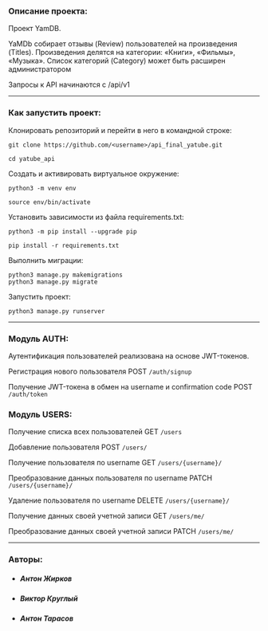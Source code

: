 ### Описание проекта:

Проект YamDB.

YaMDb собирает отзывы (Review) пользователей на произведения (Titles). Произведения делятся на категории: «Книги», «Фильмы», «Музыка». Список категорий (Category) может быть расширен администратором

Запросы к API начинаются с /api/v1

---

### Как запустить проект:

Клонировать репозиторий и перейти в него в командной строке:

```
git clone https://github.com/<username>/api_final_yatube.git
```

```
cd yatube_api
```

Cоздать и активировать виртуальное окружение:

```
python3 -m venv env
```

```
source env/bin/activate
```

Установить зависимости из файла requirements.txt:

```
python3 -m pip install --upgrade pip
```

```
pip install -r requirements.txt
```

Выполнить миграции:

```
python3 manage.py makemigrations
python3 manage.py migrate
```

Запустить проект:

```
python3 manage.py runserver
```

---

### Модуль AUTH:

Аутентификация пользователей реализована на основе JWT-токенов.

Регистрация нового пользователя POST ```/auth/signup```

Получение JWT-токена в обмен на username и confirmation code POST ```/auth/token```

### Модуль USERS:

Получение списка всех пользователей GET ```/users```

Добавление пользователя POST ```/users/```

Получение пользователя по username GET ```/users/{username}/```

Преобразование данных пользователя по username PATCH ```/users/{username}/```

Удаление пользователя по username DELETE ```/users/{username}/```

Получение данных своей учетной записи GET ```/users/me/```

Преобразование данных своей учетной записи PATCH ```/users/me/```

---

### Авторы:

- ##### __Антон Жирков__
- ##### __Виктор Круглый__
- ##### __Антон Тарасов__